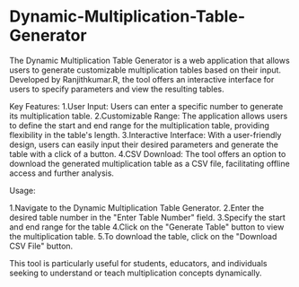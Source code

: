 # Dynamic-Multiplication-Table-Generator
The Dynamic Multiplication Table Generator is a web application that allows users to generate customizable multiplication tables based on their input. Developed by Ranjithkumar.R, the tool offers an interactive interface for users to specify parameters and view the resulting tables.

Key Features:
1.User Input: Users can enter a specific number to generate its multiplication table.
2.Customizable Range: The application allows users to define the start and end range for the multiplication table, providing flexibility in the table's length.
3.Interactive Interface: With a user-friendly design, users can easily input their desired parameters and generate the table with a click of a button.
4.CSV Download: The tool offers an option to download the generated multiplication table as a CSV file, facilitating offline access and further analysis.

Usage:

1.Navigate to the Dynamic Multiplication Table Generator.
2.Enter the desired table number in the "Enter Table Number" field.
3.Specify the start and end range for the table
4.Click on the "Generate Table" button to view the multiplication table.
5.To download the table, click on the "Download CSV File" button.

This tool is particularly useful for students, educators, and individuals seeking to understand or teach multiplication concepts dynamically.
